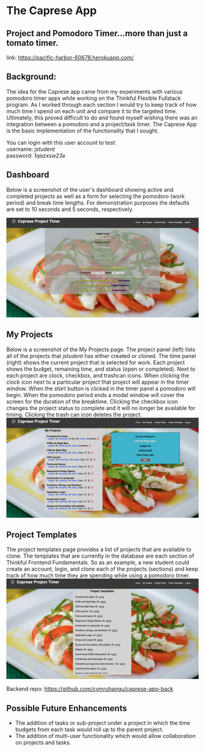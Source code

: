 The Caprese App
====================================
Project and Pomodoro Timer...more than just a tomato timer.
------------------------------------
link: https://pacific-harbor-60678.herokuapp.com/

Background:
-----------
The idea for the Caprese app came from my experiments with various pomodoro timer apps while working on the Thinkful 
Flexible Fullstack program.  As I worked through each section I would try to keep track of how much time I spend on 
each unit and compare it to the targeted time.  Ultimately, this proved difficult to do and found myself wishing there 
was an integration between a pomodoro and a project/task timer. The Caprese App is the basic implementation of the 
functionality that I sought.

You can login with this user account to test:<br/> 
username: <em>jstudent</em><br/>
password: <em>1qazxsw23e</em>

Dashboard
---------
Below is a screenshot of the user's dashboard showing active and completed projects as well as a form for selecting
the pomodoro (work period) and break time lengths. For demonstration purposes the defaults are set to 10 seconds and 
5 seconds, respectively.

![screenshot of the dashboard](Caprese-dashboard.png)

My Projects
------------
Below is a screenshot of the My Projects page.  The project panel (left) lists all of the projects that <em>jstudent</em> has either created 
or cloned. The time panel (right) shows the current project that is selected for work.  Each project shows the budget, remaining time, and status (open or completed).  Next to each project are clock, checkbox, and trashcan icons.  When clicking the clock icon next to a particular
project that project will appear in the timer window.  When the <em>start</em> button is clicked in the timer panel a pomodoro will begin. 
When the pomodoro period ends a modal window will cover the screen for the duration of the breaktime.  Clicking the checkbox icon changes the project status to complete and it will no longer be available for timing.  Clicking the trash can icon deletes the project.
![screenshot of the dashboard](Caprese-my-projects.png)

Project Templates
------------------
The project templates page provides a list of projects that are available to clone.  The templates that are currently in the database are each 
section of Thinkful Frontend Fundamentals. So as an example, a new student could create an account, login, and clone each of the projects (sections) and keep track of how much time they are spending while using a pomodoro timer.
![screenshot of the dashboard](Caprese-project-templates.png)

Backend repo: https://github.com/cymruhangu/caprese-app-back

Possible Future Enhancements
----------------------------
- The addition of tasks or sub-project under a project in which the time budgets from each task would roll up to the parent project. 
- The addition of multi-user functionality which would allow collaboration on projects and tasks.
